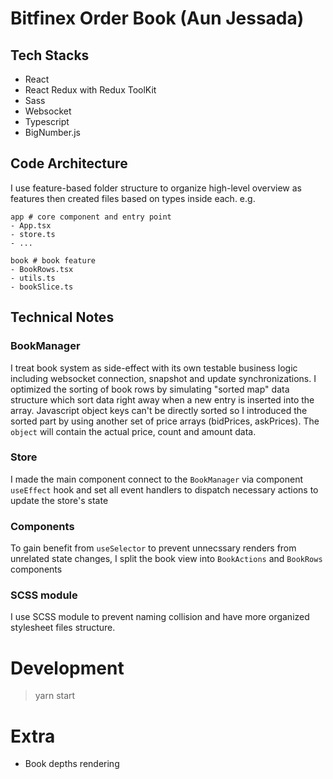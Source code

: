 # Bitfinex Order Book (Aun Jessada)

## Tech Stacks

- React
- React Redux with Redux ToolKit
- Sass
- Websocket
- Typescript
- BigNumber.js

## Code Architecture

I use feature-based folder structure to organize high-level overview as features then created files based on types inside each.
e.g.

```
app # core component and entry point
- App.tsx
- store.ts
- ...

book # book feature
- BookRows.tsx
- utils.ts
- bookSlice.ts
```

## Technical Notes

### BookManager

I treat book system as side-effect with its own testable business logic including websocket connection, snapshot and update synchronizations. I optimized the sorting of book rows by simulating "sorted map" data structure which sort data right away when a new entry is inserted into the array. Javascript object keys can't be directly sorted so I introduced the sorted part by using another set of price arrays (bidPrices, askPrices). The `object` will contain the actual price, count and amount data.

### Store

I made the main component connect to the `BookManager` via component `useEffect` hook and set all event handlers to dispatch necessary actions to update the store's state

### Components

To gain benefit from `useSelector` to prevent unnecssary renders from unrelated state changes, I split the book view into `BookActions` and `BookRows` components

### SCSS module

I use SCSS module to prevent naming collision and have more organized stylesheet files structure.

# Development

> yarn start

# Extra

- Book depths rendering
